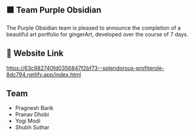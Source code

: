 ## 🟪 Team Purple Obsidian
The Purple Obsidian team is pleased to announce the completion of a beautiful art portfolio for gingerArt, developed over the course of 7 days.

## 🚀 Website Link
https://63c982740fd0356847f2bf73--splendorous-profiterole-8dc794.netlify.app/index.html

## Team
* Pragnesh Barik
* Pranav Dhobi
* Yogi Modi
* Shubh Suthar

